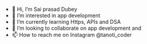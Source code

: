 - 👋 Hi, I’m Sai prasad Dubey
- 👀 I’m interested in app development
- 🌱 I’m currently learning Https, APIs and DSA
- 💞️ I’m looking to collaborate on app development and 
- 📫 How to reach me on Instagram @tanoti_coder

<!---
tanoti_coder/tanoti_coder is a ✨ special ✨ repository because its `README.md` (this file) appears on your GitHub profile.
You can click the Preview link to take a look at your changes.
--->
